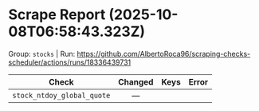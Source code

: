# Scrape Report (2025-10-08T06:58:43.323Z)

Group: `stocks`  |  Run: https://github.com/AlbertoRoca96/scraping-checks-scheduler/actions/runs/18336439731

| Check | Changed | Keys | Error |
|---|:---:|:--|:--|
| `stock_ntdoy_global_quote` | — |  |  |
